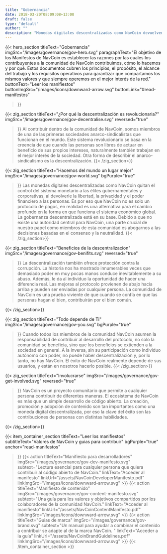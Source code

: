 ```yaml
---
title: "Gobernancia"
date: 2018-03-20T08:09:08+13:00
draft: false
type: "default"
author: ""
description: "Monedas digitales descentralizadas como NavCoin devuelven la libertad, la privacidad y el poder financiero a las personas."
---
```

<script src="https://ajax.googleapis.com/ajax/libs/jquery/3.3.1/jquery.min.js"></script>
{{< hero_section
titleText="Gobernancia"
imgSrc="/images/governance/gov-hero.svg"
paragraphText="El objetivo de los Manifestos de NavCoin es establecer las razones por las cuales los contribuyentes a la comunidad de NavCoin contribuimos, cómo lo hacemos y por qué. Estos documentos cubren los principios, el propósito, el alcance del trabajo y los requisitos operativos para garantizar que compartamos los mismos valores y que siempre operemos en el mejor interés de la&nbsp;red."
buttonText="Leer los manifiestos"
buttonImgSrc="/images/icons/downward-arrow.svg"
buttonLink="#read-manifestos"
>}}

{{< zig_section
titleText="¿Por qué la descentralización es revolucionaria?"
imgSrc="/images/governance/gov-decentralise.svg"
reversed="true"
>}}
Al contribuir dentro de la comunidad de NavCoin, somos miembros de una de las primeras sociedades anarco-sindicalistas que funcionan en el mundo. Este sistema revolucionario se basa en la creencia de que cuando las personas son libres de actuar en beneficio de sus propios intereses, naturalmente también trabajan en el mejor interés de la sociedad. Otra forma de describir el anarco-sindicalismo es la&nbsp;descentralización.
{{< /zig_section>}}


{{< zig_section
  titleText="Hacemos del mundo un lugar mejor"
  imgSrc="/images/governance/gov-world.svg"
  bgPurple="true"
>}}
Las monedas digitales descentralizadas como NavCoin quitan el control del sistema monetario a las élites gubernamentales y corporativas, al devolverle la libertad, la privacidad y el poder financiero a las personas. Es por eso que NavCoin no es solo un protocolo de pagos, en realidad es una alternativa para el cambio profundo en la forma en que funciona el sistema económico global. La gobernanza descentralizada está en su base. Debido a que no existe una autoridad central para NavCoin, una parte crucial de nuestro papel como miembros de esta comunidad es abogarnos a las decisiones basadas en el consenso y la&nbsp;neutralidad.
{{< /zig_section>}}


{{< zig_section
titleText="Beneficios de la descentralizacion"
imgSrc="/images/governance/gov-benifits.svg"
reversed="true"
>}}
La descentralización también ofrece protección contra la corrupción. La historia nos ha mostrado innumerables veces que demasiado poder en muy pocas manos conduce inevitablemente a su abuso. Además, le da al individuo la oportunidad de hacer una diferencia real. Las mejoras al protocolo provienen de abajo hacia arriba y pueden ser enviadas por cualquier persona. La comunidad de NavCoin es una prueba viviente de que cuando se confía en que las personas hagan el bien, contribuirán por el bien&nbsp;común.

{{< /zig_section>}}


{{< zig_section
  titleText="Todo depende de Ti"
  imgSrc="/images/governance/gov-you.svg"
  bgPurple="true"
>}}
Cuando todos los miembros de la comunidad NavCoin asumen la responsabilidad de contribuir al desarrollo del protocolo, no solo la comunidad se beneficia, sino que los beneficios se extienden a la sociedad en general. A la inversa, sin su participación como individuo autónomo con poder, no puede haber descentralización y, por lo tanto, no hay NavCoin. El éxito de NavCoin realmente depende de sus usuarios, y están en nosotros hacerlo&nbsp;posible.
{{< /zig_section>}}


{{< zig_section
titleText="Involucrarse"
imgSrc="/images/governance/gov-get-involved.svg"
reversed="true"
>}}
NavCoin es un proyecto comunitario que permite a cualquier persona contribuir de diferentes maneras. El ecosistema de NavCoin es más que un simple desarrollo de código abierto. La creación, promoción y adopción de contenido son tan importantes como una moneda digital descentralizada, por eso la clave del éxito son las contribuciones de personas con distintas&nbsp;habilidades.

{{< /zig_section>}}


{{< item_container_section
    titleText="Leer los manifiestos"
    subtitleText="Valores de NavCoin y guias para&nbsp;contribuir"
    bgPurple="true"
    anchor="read-manifestos"
>}}
    {{< action
        titleText="Manifiesto para desarrolladores"
        imgSrc="/images/governance/gov-dev-manifesto.svg"
        subtext="Lectura esencial para cualquier persona que quiera contribuir al código abierto de&nbsp;NavCoin."
        linkText="Acceder al manifesto"
        linkUrl="/assets/NavCoinDeveloperManifesto.pdf"
        linkImgSrc="/images/icons/downward-arrow.svg"
    >}}
    {{< action
        titleText="Manifiesto de contenido"
        imgSrc="/images/governance/gov-content-manifesto.svg"
        subtext="Una guía para los valores y objetivos compartidos por los colaboradores de la comunidad&nbsp;NavCoin."
        linkText="Acceder al manifiesto"
        linkUrl="/assets/NavCoinContentManifesto.pdf"
        linkImgSrc="/images/icons/downward-arrow.svg"
    >}}
    {{< action
        titleText="Guias de marca"
        imgSrc="/images/governance/gov-brand.svg"
        subtext="Un manual para ayudar a combinar el contenido a contribuir se adapte al de la marca&nbsp;NavCoin. "
        linkText="Acceder a la guía"
        linkUrl="/assets/NavCoinBrandGuidelines.pdf"
        linkImgSrc="/images/icons/downward-arrow.svg"
    >}}
{{< /item_container_section >}}

<script>
$("a[href^='#']").click(function(e) {
	e.preventDefault();

	var position = $($(this).attr("href")).offset().top;

	$("body, html").animate({
		scrollTop: position
	} /* speed */ );
});
</script>
